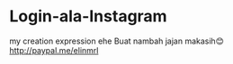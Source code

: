 # Login-ala-Instagram
my creation expression ehe
Buat nambah jajan makasih😊 http://paypal.me/elinmrl
